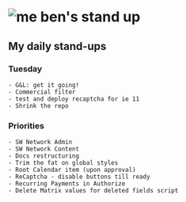 # ![me](https://avatars2.githubusercontent.com/u/5232044?s=50&v=4) ben's stand up

## My daily stand-ups


### Tuesday

    - G&L: get it going!
    - Commercial filter
    - test and deploy recaptcha for ie 11
    - Shrink the repo

### Priorities 
    
    - SW Network Admin
    - SW Network Content
    - Docs restructuring
    - Trim the fat on global styles
    - Root Calendar item (upon approval)
    - ReCaptcha - disable buttons till ready
    - Recurring Payments in Authorize
    - Delete Matrix values for deleted fields script
